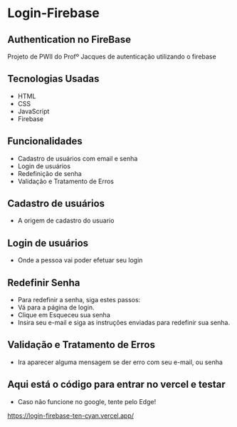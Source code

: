 # Login-Firebase

## Authentication no FireBase
Projeto de PWII do Profº Jacques de autenticação utilizando o firebase

## Tecnologias Usadas

* HTML
* CSS
* JavaScript
* Firebase

## Funcionalidades

* Cadastro de usuários com email e senha
* Login de usuários
* Redefinição de senha
* Validação e Tratamento de Erros

## Cadastro de usuários

* A origem de cadastro do usuario

## Login de usuários

* Onde a pessoa vai poder efetuar seu login

## Redefinir Senha

* Para redefinir a senha, siga estes passos:
* Vá para a página de login.
* Clique em Esqueceu sua senha
* Insira seu e-mail e siga as instruções enviadas para redefinir sua senha.

## Validação e Tratamento de Erros

* Ira aparecer alguma mensagem se der erro com seu e-mail, ou senha

## Aqui está o código para entrar no vercel e testar

* Caso não funcione no google, tente pelo Edge!

https://login-firebase-ten-cyan.vercel.app/


